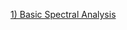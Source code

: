 [1) Basic Spectral Analysis](https://www.mathworks.com/help/matlab/math/basic-spectral-analysis.html)<br />
